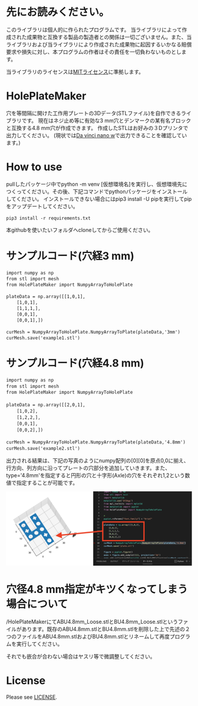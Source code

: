 # 先にお読みください。
このライブラリは個人的に作られたプログラムです。 当ライブラリによって作成された成果物と互換する製品の製造者との関係は一切ございません。また、当ライブラリおよび当ライブラリにより作成された成果物に起因するいかなる賠償要求や損失に対し、本プログラムの作者はその責任を一切負わないものとします。

当ライブラリのライセンスは[MITライセンス](https://github.com/henjin0/HolePlateMaker/blob/main/LICENSE)に準拠します。

# HolePlateMaker
穴を等間隔に開けた工作用プレートの3Dデータ(STLファイル)を自作できるライブラリです。
現在はネジ止め等に有効な3 mm穴とデンマークの某有名ブロックと互換する4.8 mm穴が作成できます。
作成したSTLはお好みの３Dプリンタで出力してください。
(現状では[Da vinci nano w](https://www.xyzprinting.com/ja-JP/product/da-vinci-nano-w)で出力できることを確認しています。)

# How to use
pullしたパッケージ中でpython -m venv \[仮想環境名\]を実行し、仮想環境先につくってください。その後、下記コマンドでpythonパッケージをインストールしてください。
インストールできない場合にはpip3 install -U pipを実行してpipをアップデートしてください。

```shell:install
pip3 install -r requirements.txt
```

本githubを使いたいフォルダへcloneしてからご使用ください。

# サンプルコード(穴経3 mm)

```python:example1.py(穴径3 mm)
import numpy as np
from stl import mesh
from HolePlateMaker import NumpyArrayToHolePlate

plateData = np.array([[1,0,1],
    [1,0,1],
    [1,1,1,],
    [0,0,1],
    [0,0,1],])

curMesh = NumpyArrayToHolePlate.NumpyArrayToPlate(plateData,'3mm')
curMesh.save('example1.stl')
```

# サンプルコード(穴経4.8 mm)

```python:example2.py(穴径4.8 mm)
import numpy as np
from stl import mesh
from HolePlateMaker import NumpyArrayToHolePlate

plateData = np.array([[2,0,1],
    [1,0,2],
    [1,2,2,],
    [0,0,1],
    [0,0,2],])

curMesh = NumpyArrayToHolePlate.NumpyArrayToPlate(plateData,'4.8mm')
curMesh.save('example2.stl')
```


出力される結果は、下記の写真のようにnumpy配列の[0][0]を原点0,0に揃え、行方向、列方向に沿ってプレートの穴部分を追加していきます。また、type='4.8mm'を指定すると円形の穴と十字形(Axle)の穴をそれぞれ1,2という数値で指定することが可能です。

<img width="600" alt="example1.py 出力結果" src="NumpyArrayToMesh.png">


# 穴径4.8 mm指定がキツくなってしまう場合について 

/HolePlateMakerにてABU4.8mm_Loose.stlとBU4.8mm_Loose.stlというファイルがあります。既存のABU4.8mm.stlとBU4.8mm.stlを削除した上で先述の２つのファイルをABU4.8mm.stlおよびBU4.8mm.stlとリネームして再度プログラムを実行してください。

それでも嵌合が合わない場合はヤスリ等で微調整してください。

# License

Please see [LICENSE](https://github.com/henjin0/HolePlateMaker/blob/main/LICENSE).
